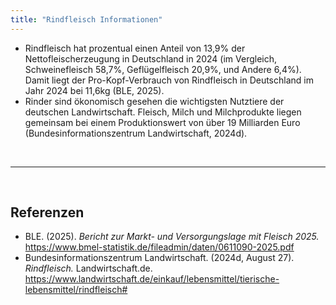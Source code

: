 ```yaml
---
title: "Rindfleisch Informationen"
---
```



- Rindfleisch hat prozentual einen Anteil von 13,9% der Nettofleischerzeugung in Deutschland in 2024 (im Vergleich, Schweinefleisch 58,7%, Geflügelfleisch 20,9%, und Andere 6,4%). Damit liegt der Pro-Kopf-Verbrauch von Rindfleisch in Deutschland im Jahr 2024 bei 11,6kg (BLE, 2025).
- Rinder sind ökonomisch gesehen die wichtigsten Nutztiere der deutschen Landwirtschaft. Fleisch, Milch und Milchprodukte liegen gemeinsam bei einem Produktionswert von über 19 Milliarden Euro (Bundesinformationszentrum Landwirtschaft, 2024d).




<br>

---

<br> 

## Referenzen
- BLE. (2025). *Bericht zur Markt- und Versorgungslage mit Fleisch 2025.* <https://www.bmel-statistik.de/fileadmin/daten/0611090-2025.pdf>
- Bundesinformationszentrum Landwirtschaft. (2024d, August 27). *Rindfleisch.* Landwirtschaft.de. <https://www.landwirtschaft.de/einkauf/lebensmittel/tierische-lebensmittel/rindfleisch#>
